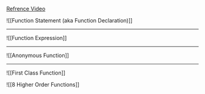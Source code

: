 [Refrence Video](https://www.youtube.com/watch?v=SHINoHxvTso&list=PLlasXeu85E9cQ32gLCvAvr9vNaUccPVNP&index=16)

![[Function Statement (aka Function Declaration)]]

---
![[Function Expression]]

---

![[Anonymous Function]]

---

![[First Class Function]]

![[8 Higher Order Functions]]
